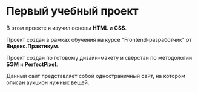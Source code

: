 # Первый учебный проект

В этом проекте я изучил основы **HTML** и **CSS**.

Проект создан в рамках обучения на курсе "Frontend-разработчик" от **Яндекс.Практикум**.

Проект создан по готовому дизайн-макету и свёрстан по методологии **БЭМ** и **PerfectPixel**.

Данный сайт представляет собой одностраничный сайт, на котором описан аукцион нужных вещей.